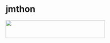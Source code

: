 # jmthon

<p align="left"><a href="https://heroku.com/deploy?template=https://github.com/kokihassan/roz"> <img src="https://img.shields.io/badge/Deploy%20To%20Heroku-purple?style=for-the-badge&logo=heroku" width="320" height="58.45"/></a></p>
